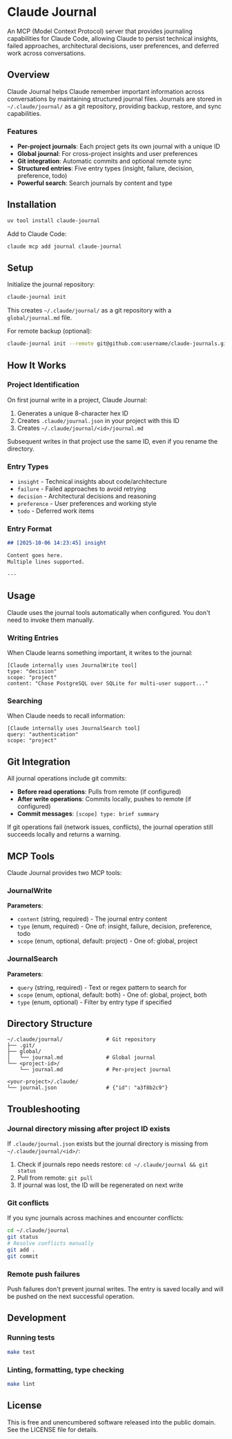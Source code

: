 # Claude Journal

An MCP (Model Context Protocol) server that provides journaling capabilities for Claude Code, allowing Claude to persist
technical insights, failed approaches, architectural decisions, user preferences, and deferred work across
conversations.

## Overview

Claude Journal helps Claude remember important information across conversations by maintaining structured journal files.
Journals are stored in `~/.claude/journal/` as a git repository, providing backup, restore, and sync capabilities.

### Features

- **Per-project journals**: Each project gets its own journal with a unique ID
- **Global journal**: For cross-project insights and user preferences
- **Git integration**: Automatic commits and optional remote sync
- **Structured entries**: Five entry types (insight, failure, decision, preference, todo)
- **Powerful search**: Search journals by content and type

## Installation

```bash
uv tool install claude-journal
```

Add to Claude Code:

```bash
claude mcp add journal claude-journal
```

## Setup

Initialize the journal repository:

```bash
claude-journal init
```

This creates `~/.claude/journal/` as a git repository with a `global/journal.md` file.

For remote backup (optional):

```bash
claude-journal init --remote git@github.com:username/claude-journals.git
```

## How It Works

### Project Identification

On first journal write in a project, Claude Journal:
1. Generates a unique 8-character hex ID
2. Creates `.claude/journal.json` in your project with this ID
3. Creates `~/.claude/journal/<id>/journal.md`

Subsequent writes in that project use the same ID, even if you rename the directory.

### Entry Types

- `insight` - Technical insights about code/architecture
- `failure` - Failed approaches to avoid retrying
- `decision` - Architectural decisions and reasoning
- `preference` - User preferences and working style
- `todo` - Deferred work items

### Entry Format

```markdown
## [2025-10-06 14:23:45] insight

Content goes here.
Multiple lines supported.

---
```

## Usage

Claude uses the journal tools automatically when configured. You don't need to invoke them manually.

### Writing Entries

When Claude learns something important, it writes to the journal:

```
[Claude internally uses JournalWrite tool]
type: "decision"
scope: "project"
content: "Chose PostgreSQL over SQLite for multi-user support..."
```

### Searching

When Claude needs to recall information:

```
[Claude internally uses JournalSearch tool]
query: "authentication"
scope: "project"
```

## Git Integration

All journal operations include git commits:

- **Before read operations**: Pulls from remote (if configured)
- **After write operations**: Commits locally, pushes to remote (if configured)
- **Commit messages**: `[scope] type: brief summary`

If git operations fail (network issues, conflicts), the journal operation still succeeds locally and returns a warning.

## MCP Tools

Claude Journal provides two MCP tools:

### JournalWrite

**Parameters**:
- `content` (string, required) - The journal entry content
- `type` (enum, required) - One of: insight, failure, decision, preference, todo
- `scope` (enum, optional, default: project) - One of: global, project

### JournalSearch

**Parameters**:
- `query` (string, required) - Text or regex pattern to search for
- `scope` (enum, optional, default: both) - One of: global, project, both
- `type` (enum, optional) - Filter by entry type if specified

## Directory Structure

```
~/.claude/journal/              # Git repository
├── .git/
├── global/
│   └── journal.md              # Global journal
└── <project-id>/
    └── journal.md              # Per-project journal

<your-project>/.claude/
└── journal.json                # {"id": "a3f8b2c9"}
```


## Troubleshooting

### Journal directory missing after project ID exists

If `.claude/journal.json` exists but the journal directory is missing from `~/.claude/journal/<id>/`:

1. Check if journals repo needs restore: `cd ~/.claude/journal && git status`
2. Pull from remote: `git pull`
3. If journal was lost, the ID will be regenerated on next write

### Git conflicts

If you sync journals across machines and encounter conflicts:

```bash
cd ~/.claude/journal
git status
# Resolve conflicts manually
git add .
git commit
```

### Remote push failures

Push failures don't prevent journal writes. The entry is saved locally and will be pushed on the next successful
operation.

## Development

### Running tests

```bash
make test
```

### Linting, formatting, type checking

```bash
make lint
```

## License

This is free and unencumbered software released into the public domain. See the LICENSE file for details.
